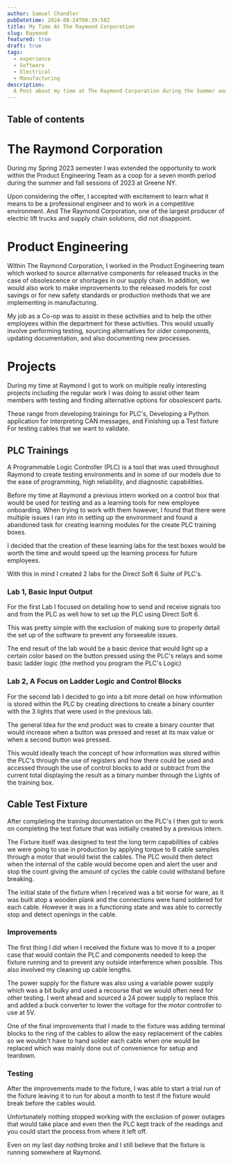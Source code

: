 ```yaml
---
author: Samuel Chandler
pubDatetime: 2024-08-24T00:39:58Z
title: My Time At The Raymond Corporation
slug: Raymond
featured: true
draft: true
tags:
  - experience
  - Software
  - Electrical
  - Manufacturing
description:
  A Post about my time at The Raymond Corporation during the Summer and Fall of 2023
---
```


## Table of contents

# The Raymond Corporation
During my Spring 2023 semester I was extended the opportunity to work within the Product Engineering Team as a coop for a seven month period during the summer and fall sessions of 2023 at Greene NY. 

Upon considering the offer, I accepted with excitement to learn what it means to be a professional engineer and to work in a competitive environment. And The Raymond Corporation, one of the largest producer of electric lift trucks and supply chain solutions, did not disappoint. 

# Product Engineering

Within The Raymond Corporation, I worked in the Product Engineering team which worked to source alternative components for released trucks in the case of obsolescence or shortages in our supply chain. In addition, we would also work to make improvements to the released models for cost savings or for new safety standards or production methods that we are implementing in manufacturing. 

My job as a Co-op was to assist in these activities and to help the other employees within the department for these activities. This would usually involve performing testing, sourcing alternatives for older components, updating documentation, and also documenting new processes. 

# Projects

During my time at Raymond I got to work on multiple really interesting projects including the regular work I was doing to assist other team members with testing and finding alternative options for obsolescent parts. 

These range from developing trainings for PLC's, Developing a Python application for interpreting CAN messages, and Finishing up a Test fixture For testing cables that we want to validate.

## PLC Trainings

A Programmable Logic Controller (PLC) is a tool that was used throughout Raymond to create testing environments and in some of our models due to the ease of programming, high reliability, and diagnostic capabilities. 

Before my time at Raymond a previous intern worked on a control box that would be used for testing and as a learning tools for new employee onboarding. When trying to work with them however, I found that there were multiple issues I ran into in setting up the environment and found a abandoned task for creating learning modules for the create PLC training boxes.

I decided that the creation of these learning labs for the test boxes would be worth the time and would speed up the learning process for future employees. 

With this in mind I created 2 labs for the Direct Soft 6 Suite of PLC's.

### Lab 1, Basic Input Output

For the first Lab I focused on detailing how to send and receive signals too and from the PLC as well how to set up the PLC using Direct Soft 6.

This was pretty simple with the exclusion of making sure to properly detail the set up of the software to prevent any forseeable issues. 

The end result of the lab would be a basic device that would light up a certain color based on the button pressed using the PLC's relays and some basic ladder logic (the method you program the PLC's Logic)

### Lab 2, A Focus on Ladder Logic and Control Blocks

For the second lab I decided to go into a bit more detail on how information is stored within the PLC by creating directions to create a binary counter with the 3 lights that were used in the previous lab. 

The general Idea for the end product was to create a binary counter that would increase when a button was pressed and reset at its max value or when a second button was pressed.

This would ideally teach the concept of how information was stored within the PLC's through the use of registers and how there could be used and accessed through the use of control blocks to add or subtract from the current total displaying the result as a binary number through the Lights of the training box. 

## Cable Test Fixture

After completing the training documentation on the PLC's I then got to work on completing the test fixture that was initially created by a previous intern. 

The Fixture itself was designed to test the long term capabilities of cables we were going to use in production by applying torque to 8 cable samples through a motor that would twist the cables. The PLC would then detect when the internal of the cable would become open and alert the user and stop the count giving the amount of cycles the cable could withstand before breaking.

The initial state of the fixture when I received was a bit worse for ware, as it was built atop a wooden plank and the connections were hand soldered for each cable. However it was in a functioning state and was able to correctly stop and detect openings in the cable.

### Improvements

The first thing I did when I received the fixture was to move it to a proper case that would contain the PLC and components needed to keep the fixture running and to prevent any outside interference when possible. This also involved my cleaning up cable lengths. 

The power supply for the fixture was also using a variable power supply which was a bit bulky and used a recourse that we would often need for other testing. I went ahead and sourced a 24 power supply to replace this and added a buck converter to lower the voltage for the motor controller to use at 5V. 

One of the final improvements that I made to the fixture was adding terminal blocks to the ring of the cables to allow the easy replacement of the cables so we wouldn't have to hand solder each cable when one would be replaced which was mainly done out of convenience for setup and teardown. 

### Testing 

After the improvements made to the fixture, I was able to start a trial run of the fixture leaving it to run for about a month to test if the fixture would break before the cables would. 

Unfortunately nothing stopped working with the exclusion of power outages that would take place and even then the PLC kept track of the readings and you could start the process from where it left off. 

Even on my last day nothing broke and I still believe that the fixture is running somewhere at Raymond. 






